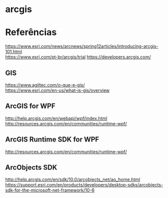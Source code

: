 # arcgis

# Referências
https://www.esri.com/news/arcnews/spring12articles/introducing-arcgis-101.html \
https://www.esri.com/pt-br/arcgis/trial
https://developers.arcgis.com/

## GIS
https://www.agiltec.com/o-que-e-gis/ \
https://www.esri.com/en-us/what-is-gis/overview


## ArcGIS for WPF
http://help.arcgis.com/en/webapi/wpf/index.html \
http://resources.arcgis.com/en/communities/runtime-wpf/


## ArcGIS Runtime SDK for WPF
http://resources.arcgis.com/en/communities/runtime-wpf/


## ArcObjects SDK
http://help.arcgis.com/en/sdk/10.0/arcobjects_net/ao_home.html \
https://support.esri.com/en/products/developers/desktop-sdks/arcobjects-sdk-for-the-microsoft-net-framework/10-6

